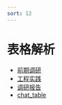 ```yaml
---
sort: 12
---
```


# 表格解析



<!-- {% include list.liquid %} -->

* [前期调研](https://kg-nlp.github.io/Algorithm-Project-Manual/表格解析/前期调研.html)
* [工程实践](https://kg-nlp.github.io/Algorithm-Project-Manual/表格解析/工程实践.html)
* [调研报告](https://kg-nlp.github.io/Algorithm-Project-Manual/表格解析/调研报告.html)
* [chat_table](https://kg-nlp.github.io/Algorithm-Project-Manual/表格解析/chat_table.html)
